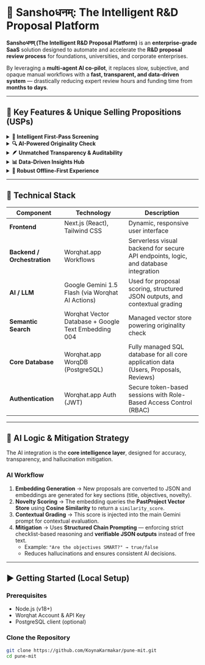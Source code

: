 # 🌟 Sanshoधनम्: The Intelligent R&D Proposal Platform

**Sanshoधनम् (The Intelligent R&D Proposal Platform)** is an **enterprise-grade SaaS** solution designed to automate and accelerate the **R&D proposal review process** for foundations, universities, and corporate enterprises.  

By leveraging a **multi-agent AI co-pilot**, it replaces slow, subjective, and opaque manual workflows with a **fast, transparent, and data-driven system** — drastically reducing expert review hours and funding time from **months to days**.

---

## 🌟 Key Features & Unique Selling Propositions (USPs)

<details>
<summary><b>🧠 Intelligent First-Pass Screening</b></summary>

A multi-agent AI system provides an **objective score** and **detailed report** against the organization's standardized checklist — instantly filtering out **low-quality or non-compliant submissions**.
</details>

<details>
<summary><b>🔍 AI-Powered Originality Check</b></summary>

Automatically compares new submissions against a **secure vector database** of past projects using **Cosine Similarity**, flagging potential overlaps and protecting against redundant research.
</details>

<details>
<summary><b>🪶 Unmatched Transparency & Auditability</b></summary>

- Researchers get **real-time status updates** and **AI-generated feedback** upon rejection.  
- Organizations maintain a **complete, immutable audit trail** of every score and decision.
</details>

<details>
<summary><b>📊 Data-Driven Insights Hub</b></summary>

Aggregates anonymized submission data to reveal **powerful trends**, helping admins refine R&D strategy and enabling researchers to craft **stronger, more compliant proposals**.
</details>

<details>
<summary><b>📶 Robust Offline-First Experience</b></summary>

Built with **Dexie.js (IndexedDB)**, researchers can draft proposals for days **without internet**.  
All data syncs automatically and securely when reconnected.
</details>

---

## 🚀 Technical Stack

| Component | Technology | Description |
|------------|-------------|-------------|
| **Frontend** | Next.js (React), Tailwind CSS | Dynamic, responsive user interface |
| **Backend / Orchestration** | Worqhat.app Workflows | Serverless visual backend for secure API endpoints, logic, and database integration |
| **AI / LLM** | Google Gemini 1.5 Flash (via Worqhat AI Actions) | Used for proposal scoring, structured JSON outputs, and contextual grading |
| **Semantic Search** | Worqhat Vector Database + Google Text Embedding 004 | Managed vector store powering originality check |
| **Core Database** | Worqhat.app WorqDB (PostgreSQL) | Fully managed SQL database for all core application data (Users, Proposals, Reviews) |
| **Authentication** | Worqhat.app Auth (JWT) | Secure token-based sessions with Role-Based Access Control (RBAC) |

---

## 🧠 AI Logic & Mitigation Strategy

The AI integration is the **core intelligence layer**, designed for accuracy, transparency, and hallucination mitigation.

### AI Workflow

1. **Embedding Generation** → New proposals are converted to JSON and embeddings are generated for key sections (title, objectives, novelty).  
2. **Novelty Scoring** → The embedding queries the **PastProject Vector Store** using **Cosine Similarity** to return a `similarity_score`.  
3. **Contextual Grading** → This score is injected into the main Gemini prompt for contextual evaluation.  
4. **Mitigation** → Uses **Structured Chain Prompting** — enforcing strict checklist-based reasoning and **verifiable JSON outputs** instead of free text.  
   - Example: `"Are the objectives SMART?" → true/false`  
   - Reduces hallucinations and ensures consistent AI decisions.

---

## ▶️ Getting Started (Local Setup)

### **Prerequisites**
- Node.js (v18+)
- Worqhat Account & API Key
- PostgreSQL client (optional)

### **Clone the Repository**
```bash
git clone https://github.com/KoynaKarmakar/pune-mit.git
cd pune-mit
